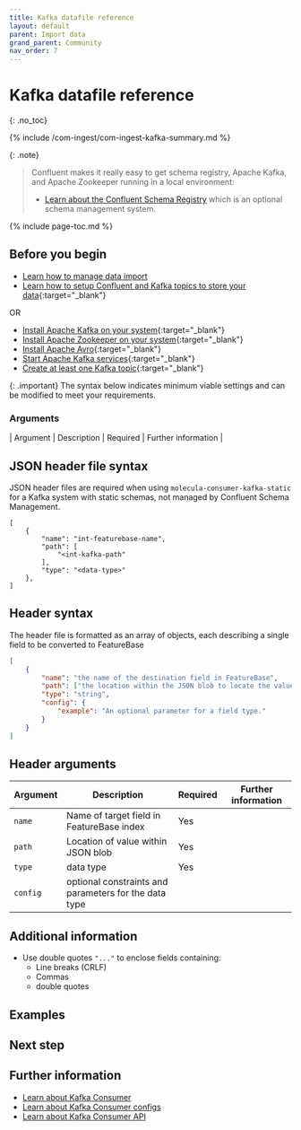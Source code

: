 ```yaml
---
title: Kafka datafile reference
layout: default
parent: Import data
grand_parent: Community
nav_order: 7
---
```


# Kafka datafile reference
{: .no_toc}

{% include /com-ingest/com-ingest-kafka-summary.md %}

{: .note}
>Confluent makes it really easy to get schema registry, Apache Kafka, and Apache Zookeeper running in a local environment:
>* [Learn about the Confluent Schema Registry](https://docs.confluent.io/platform/current/schema-registry/index.html) which is an optional schema management system.

{% include page-toc.md %}

## Before you begin

* [Learn how to manage data import](/docs/community/com-ingest/com-ingest-manage)
* [Learn how to setup Confluent and Kafka topics to store your data](https://docs.confluent.io/platform/current/platform-quickstart.html#step-2-create-ak-topics-for-storing-your-data){:target="_blank"}

OR

* [Install Apache Kafka on your system](https://kafka.apache.org/downloads){:target="_blank"}
* [Install Apache Zookeeper on your system](https://zookeeper.apache.org/releases.html){:target="_blank"}
* [Install Apache Avro](https://avro.apache.org/){:target="_blank"}
* [Start Apache Kafka services](https://kafka.apache.org/quickstart){:target="_blank"}
* [Create at least one Kafka topic](https://kafka.apache.org/documentation/#basic_ops_add_topic){:target="_blank"}

{: .important}
The syntax below indicates minimum viable settings and can be modified to meet your requirements.



### Arguments

| Argument | Description | Required | Further information |

## JSON header file syntax

JSON header files are required when using `molecula-consumer-kafka-static` for a Kafka system with static schemas, not managed by Confluent Schema Management.

```
[
    {
        "name": "int-featurebase-name",
        "path": [
            "<int-kafka-path"
        ],
        "type": "<data-type>"
    },
]
```

## Header syntax

The header file is formatted as an array of objects, each describing a single field to be converted to FeatureBase

```json
[
	{
		"name": "the name of the destination field in FeatureBase",
		"path": ["the location within the JSON blob to locate the value of this field"],
		"type": "string",
		"config": {
			"example": "An optional parameter for a field type."
		}
	}
]
```

## Header arguments

| Argument | Description | Required | Further information |
|---|---|---|---|
| `name` | Name of target field in FeatureBase index | Yes |
| `path` | Location of value within JSON blob | Yes |
| `type` | data type | Yes |
| `config` | optional constraints and parameters for the data type |

## Additional information

* Use double quotes `"..."` to enclose fields containing:
  * Line breaks (CRLF)
  * Commas
  * double quotes

## Examples


## Next step

## Further information

* [Learn about Kafka Consumer](https://kafka.apache.org/22/javadoc/org/apache/kafka/clients/consumer/KafkaConsumer.html)
* [Learn about Kafka Consumer configs](https://kafka.apache.org/documentation/#consumerconfigs)
* [Learn about Kafka Consumer API](https://kafka.apache.org/documentation/#consumerapi)
